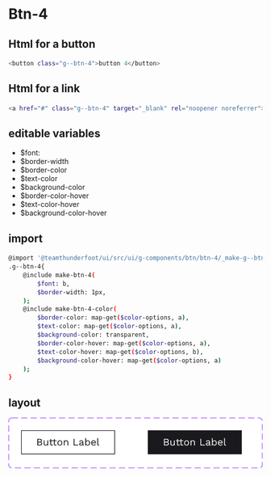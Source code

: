 # Btn-4

## Html for a button

```sh
<button class="g--btn-4">button 4</button>
```

## Html for a link

```sh
<a href="#" class="g--btn-4" target="_blank" rel="noopener noreferrer">button 4</a>
```

## editable variables
- $font:
- $border-width
- $border-color
- $text-color
- $background-color
- $border-color-hover
- $text-color-hover
- $background-color-hover

## import
```sh
@import '@teamthunderfoot/ui/src/ui/g-components/btn/btn-4/_make-g--btn-4';
.g--btn-4{
    @include make-btn-4(
        $font: b,
        $border-width: 1px,
    );
    @include make-btn-4-color(
        $border-color: map-get($color-options, a),
        $text-color: map-get($color-options, a),
        $background-color: transparent,
        $border-color-hover: map-get($color-options, a),
        $text-color-hover: map-get($color-options, b),
        $background-color-hover: map-get($color-options, a)
    );
}
```

## layout
![alt text][btn-4]

[btn-4]: /src/img/global-components/btn/btn-4.svg 